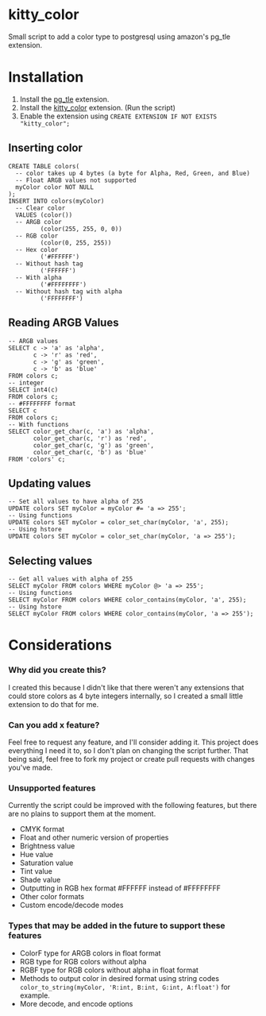 # kitty_color
Small script to add a color type to postgresql using amazon's pg_tle extension.

# Installation
1. Install the [pg_tle](https://github.com/aws/pg_tle) extension.
3. Install the [kitty_color](https://github.com/HugKitten/pg_tle_color/blob/main/color_install.sql) extension. (Run the script)
4. Enable the extension using `CREATE EXTENSION IF NOT EXISTS "kitty_color";`

## Inserting color
```pgsql
CREATE TABLE colors(
  -- color takes up 4 bytes (a byte for Alpha, Red, Green, and Blue)
  -- Float ARGB values not supported
  myColor color NOT NULL
);
INSERT INTO colors(myColor)
  -- Clear color
  VALUES (color())
  -- ARGB color
         (color(255, 255, 0, 0))
  -- RGB color
         (color(0, 255, 255))
  -- Hex color
         ('#FFFFFF')
  -- Without hash tag
         ('FFFFFF')
  -- With alpha
         ('#FFFFFFFF')
  -- Without hash tag with alpha
         ('FFFFFFFF')
```

## Reading ARGB Values 
```pgsql
-- ARGB values
SELECT c -> 'a' as 'alpha',
       c -> 'r' as 'red',
       c -> 'g' as 'green',
       c -> 'b' as 'blue'
FROM colors c;
-- integer
SELECT int4(c)
FROM colors c;
-- #FFFFFFFF format
SELECT c
FROM colors c;
-- With functions
SELECT color_get_char(c, 'a') as 'alpha',
       color_get_char(c, 'r') as 'red',
       color_get_char(c, 'g') as 'green',
       color_get_char(c, 'b') as 'blue'
FROM 'colors' c;
```

## Updating values
```pgsql
-- Set all values to have alpha of 255
UPDATE colors SET myColor = myColor #= 'a => 255';
-- Using functions
UPDATE colors SET myColor = color_set_char(myColor, 'a', 255);
-- Using hstore
UPDATE colors SET myColor = color_set_char(myColor, 'a => 255');
```

## Selecting values
```pgsql
-- Get all values with alpha of 255
SELECT myColor FROM colors WHERE myColor @> 'a => 255';
-- Using functions
SELECT myColor FROM colors WHERE color_contains(myColor, 'a', 255);
-- Using hstore
SELECT myColor FROM colors WHERE color_contains(myColor, 'a => 255');
```

# Considerations
### Why did you create this?
I created this because I didn't like that there weren't any extensions that could store colors as 4 byte integers internally, so I created a small little extension to do that for me.

### Can you add x feature?
Feel free to request any feature, and I'll consider adding it. This project does everything I need it to, so I don't plan on changing the script further. That being said, feel free to fork my project or create pull requests with changes you've made.

### Unsupported features
Currently the script could be improved with the following features, but there are no plains to support them at the moment.
- CMYK format
- Float and other numeric version of properties
- Brightness value
- Hue value
- Saturation value
- Tint value
- Shade value
- Outputting in RGB hex format #FFFFFF instead of #FFFFFFFF
- Other color formats
- Custom encode/decode modes

### Types that may be added in the future to support these features
- ColorF type for ARGB colors in float format
- RGB type for RGB colors without alpha
- RGBF type for RGB colors without alpha in float format
- Methods to output color in desired format using string codes ``color_to_string(myColor, 'R:int, B:int, G:int, A:float')`` for example.
- More decode, and encode options
